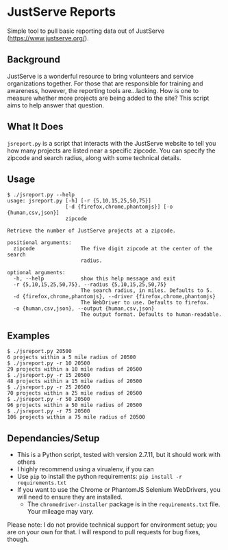 # JustServe Reports
Simple tool to pull basic reporting data out of JustServe (https://www.justserve.org/). 

## Background
JustServe is a wonderful resource to bring volunteers and service organizations together. For those that are responsible for training and awareness, however, the reporting tools are...lacking. How is one to measure whether more projects are being added to the site? This script aims to help answer that question.

## What It Does
`jsreport.py` is a script that interacts with the JustServe website to tell you how many projects are listed near a specific zipcode. You can specify the zipcode and search radius, along with some technical details.

## Usage
	$ ./jsreport.py --help
	usage: jsreport.py [-h] [-r {5,10,15,25,50,75}]
	                   [-d {firefox,chrome,phantomjs}] [-o {human,csv,json}]
	                   zipcode
	
	Retrieve the number of JustServe projects at a zipcode.
	
	positional arguments:
	  zipcode               The five digit zipcode at the center of the search
	                        radius.
	
	optional arguments:
	  -h, --help            show this help message and exit
	  -r {5,10,15,25,50,75}, --radius {5,10,15,25,50,75}
	                        The search radius, in miles. Defaults to 5.
	  -d {firefox,chrome,phantomjs}, --driver {firefox,chrome,phantomjs}
	                        The WebDriver to use. Defaults to firefox.
	  -o {human,csv,json}, --output {human,csv,json}
	                        The output format. Defaults to human-readable.
                        
                        
## Examples
	$ ./jsreport.py 20500
	6 projects within a 5 mile radius of 20500
	$ ./jsreport.py -r 10 20500
	29 projects within a 10 mile radius of 20500
	$ ./jsreport.py -r 15 20500
	48 projects within a 15 mile radius of 20500
	$ ./jsreport.py -r 25 20500
	70 projects within a 25 mile radius of 20500
	$ ./jsreport.py -r 50 20500
	96 projects within a 50 mile radius of 20500
	$ ./jsreport.py -r 75 20500
	106 projects within a 75 mile radius of 20500

## Dependancies/Setup
 * This is a Python script, tested with version 2.7.11, but it should work with others
 * I highly recommend using a virualenv, if you can
 * Use `pip` to install the python requirements:
   `pip install -r requirements.txt`
 * If you want to use the Chrome or PhantomJS Selenium WebDrivers, you will need to ensure they are installed.
 	* The `chromedriver-installer` package is in the `requirements.txt` file. Your mileage may vary.

Please note: I do not provide technical support for environment setup; you are on your own for that. I will respond to pull requests for bug fixes, though.
